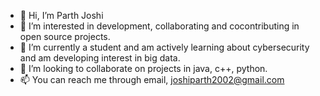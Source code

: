 - 👋 Hi, I’m Parth Joshi
- 👀 I’m interested in development, collaborating and cocontributing in open source projects.
- 🌱 I’m currently a student and am actively learning about cybersecurity and am developing interest in big data.
- 💞️ I’m looking to collaborate on projects in java, c++, python.
- 📫 You can reach me through email, joshiparth2002@gmail.com

<!---
INITIATOR-2002/INITIATOR-2002 is a ✨ special ✨ repository because its `README.md` (this file) appears on your GitHub profile.
You can click the Preview link to take a look at your changes.
--->
